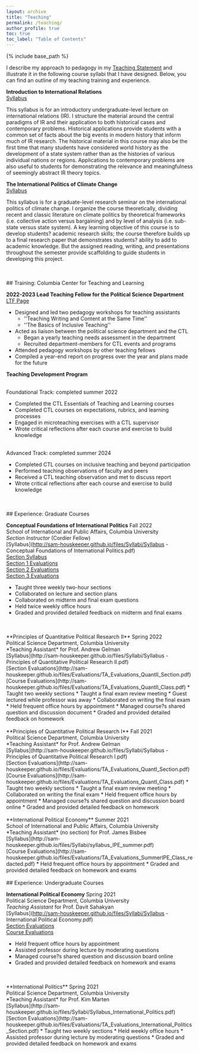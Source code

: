 ```yaml
---
layout: archive
title: "Teaching"
permalink: /teaching/
author_profile: true
toc: true
toc_label: "Table of Contents"
---
```

{% include base_path %}

I describe my approach to pedagogy in my [Teaching Statement](http://sam-houskeeper.github.io/files/Teaching_Statement.pdf) and illustrate it in the following course syllabi that I have designed. Below, you can find an outline of my teaching training and experience.

**Introduction to International Relations**
<br>[Syllabus](http://sam-houskeeper.github.io/files/Houskeeper_Undergrad_IR_Syllabus.pdf)

This syllabus is for an introductory undergraduate-level lecture on international relations (IR). I structure the material around the central paradigms of IR and their application to both historical cases and contemporary problems. Historical applications provide students with a common set of facts about the big events in modern history that inform much of IR research. The historical material in this course may also be the first time that many students have considered world history as the development of a state system rather than as the histories of various individual nations or regions. Applications to contemporary problems are also useful to students for demonstrating the relevance and meaningfulness of seemingly abstract IR theory topics.

**The International Politics of Climate Change**
<br>[Syllabus](http://sam-houskeeper.github.io/files/Houskeeper_Grad_CC_Syllabus.pdf)

This syllabus is for a graduate-level research seminar on the international politics of climate change. I organize the course theoretically, dividing recent and classic literature on climate politics by theoretical frameworks (i.e. collective action versus bargaining) and by level of analysis (i.e. sub-state versus state system). A key learning objective of this course is to develop students? academic research skills; the course therefore builds up to a final research paper that demonstrates students? ability to add to academic knowledge. But the assigned reading, writing, and presentations throughout the semester provide scaffolding to guide students in developing this project.




<br>
<br>
## Training: Columbia Center for Teaching and Learning

**2022-2023 Lead Teaching Fellow for the Political Science Department**
<br>[LTF Page](https://ctl.columbia.edu/graduate-instructors/opportunities-for-graduate-students/lead-teaching-fellows/2022-3/)
*	Designed and led two pedagogy workshops for teaching assistants
	*	''Teaching Writing and Content at the Same Time''
	*	''The Basics of Inclusive Teaching''
*	Acted as liaison between the political science department and the CTL
	*	Began a yearly teaching needs assessment in the department
	*	Recruited department-members for CTL events and programs
*	Attended pedagogy workshops by other teaching fellows
*	Compiled a year-end report on progress over the year and plans made for the future

**Teaching Development Program**

<br>Foundational Track: completed summer 2022
*	Completed the CTL Essentials of Teaching and Learning courses
*	Completed CTL courses on expectations, rubrics, and learning processes
*	Engaged in microteaching exercises with a CTL supervisor
*	Wrote critical reflections after each course and exercise to build knowledge

<br>Advanced Track: completed summer 2024
*	Completed CTL courses on inclusive teaching and beyond participation
*	Performed teaching observations of faculty and peers
*	Received a CTL teaching observation and met to discuss report
*	Wrote critical reflections after each course and exercise to build knowledge




<br>
<br>
## Experience: Graduate Courses

**Conceptual Foundations of International Politics** Fall 2022
<br>School of International and Public Affairs, Columbia University
<br>*Section Instructor* (Cordier Fellow)
<br>[Syllabus](http://sam-houskeeper.github.io/files/Syllabi/Syllabus - Conceptual Foundations of International Politics.pdf)
<br>[Section Syllabus](http://sam-houskeeper.github.io/files/Syllabi/CF_Section_Policy_Sheet.pdf)
<br>[Section 1 Evaluations](http://sam-houskeeper.github.io/files/Evaluations/TA_Evaluations_CF_1.pdf)
<br>[Section 2 Evaluations](http://sam-houskeeper.github.io/files/Evaluations/TA_Evaluations_CF_2.pdf)
<br>[Section 3 Evaluations](http://sam-houskeeper.github.io/files/Evaluations/TA_Evaluations_CF_3.pdf)
*	Taught three weekly two-hour sections
*	Collaborated on lecture and section plans
*	Collaborated on midterm and final exam questions
*	Held twice weekly office hours
*	Graded and provided detailed feedback on midterm and final exams

<br>
<br>
**Principles of Quantitative Political Research II** Spring 2022
<br>Political Science Department, Columbia University
<br>*Teaching Assistant* for Prof. Andrew Gelman
<br>[Syllabus](http://sam-houskeeper.github.io/files/Syllabi/Syllabus - Principles of Quantitative Political Research II.pdf)
<br>[Section Evaluations](http://sam-houskeeper.github.io/files/Evaluations/TA_Evaluations_QuantII_Section.pdf)
<br>[Course Evaluations](http://sam-houskeeper.github.io/files/Evaluations/TA_Evaluations_QuantII_Class.pdf)
*	Taught two weekly sections
*	Taught a final exam review meeting
*	Guest lectured while professor was away
*	Collaborated on writing the final exam
*	Held frequent office hours by appointment
*	Managed course?s shared question and discussion document
*	Graded and provided detailed feedback on homework

<br>
<br>
**Principles of Quantitative Political Research I** Fall 2021
<br>Political Science Department, Columbia University
<br>*Teaching Assistant* for Prof. Andrew Gelman
<br>[Syllabus](http://sam-houskeeper.github.io/files/Syllabi/Syllabus - Principles of Quantitative Political Research I.pdf)
<br>[Section Evaluations](http://sam-houskeeper.github.io/files/Evaluations/TA_Evaluations_QuantI_Section.pdf)
<br>[Course Evaluations](http://sam-houskeeper.github.io/files/Evaluations/TA_Evaluations_QuantI_Class.pdf)
*	Taught two weekly sections
*	Taught a final exam review meeting
*	Collaborated on writing the final exam
*	Held frequent office hours by appointment
*	Managed course?s shared question and discussion board online
*	Graded and provided detailed feedback on homework

<br>
<br>
**International Political Economy** Summer 2021
<br>School of International and Public Affairs, Columbia University
<br>*Teaching Assistant* (no section) for Prof. James Bisbee
<br>[Syllabus](http://sam-houskeeper.github.io/files/Syllabi/syllabus_IPE_summer.pdf)
<br>[Course Evaluations](http://sam-houskeeper.github.io/files/Evaluations/TA_Evaluations_SummerIPE_Class_redacted.pdf)
*	Held frequent office hours by appointment
*	Graded and provided detailed feedback on homework and exams




<br>
<br>
## Experience: Undergraduate Courses

**International Political Economy** Spring 2021
<br>Political Science Department, Columbia University
<br>*Teaching Assistant* for Prof. Davit Sahakyan
<br>[Syllabus](http://sam-houskeeper.github.io/files/Syllabi/Syllabus - International Political Economy.pdf)
<br>[Section Evaluations](http://sam-houskeeper.github.io/files/Evaluations/TA_Evaluations_IPE_Section.pdf)
<br>[Course Evaluations](http://sam-houskeeper.github.io/files/Evaluations/TA_Evaluations_IPE_Class_redacted.pdf)
*	Held frequent office hours by appointment
*	Assisted professor during lecture by moderating questions
*	Managed course?s shared question and discussion board online
*	Graded and provided detailed feedback on homework and exams

<br>
<br>
**International Politics** Spring 2021
<br>Political Science Department, Columbia University
<br>*Teaching Assistant* for Prof. Kim Marten
<br>[Syllabus](http://sam-houskeeper.github.io/files/Syllabi/Syllabus_International_Politics.pdf)
<br>[Section Evaluations](http://sam-houskeeper.github.io/files/Evaluations/TA_Evaluations_International_Politics_Section.pdf)
*	Taught two weekly sections
*	Held weekly office hours
*	Assisted professor during lecture by moderating questions
*	Graded and provided detailed feedback on homework and exams



